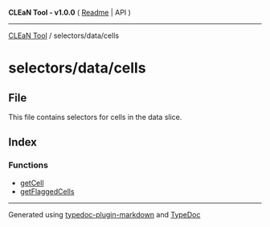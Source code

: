 **CLEaN Tool - v1.0.0** ( [Readme](../../../README.md) \| API )

***

[CLEaN Tool](../../../modules.md) / selectors/data/cells

# selectors/data/cells

## File

This file contains selectors for cells in the data slice.

## Index

### Functions

- [getCell](functions/getCell.md)
- [getFlaggedCells](functions/getFlaggedCells.md)

***

Generated using [typedoc-plugin-markdown](https://www.npmjs.com/package/typedoc-plugin-markdown) and [TypeDoc](https://typedoc.org/)
